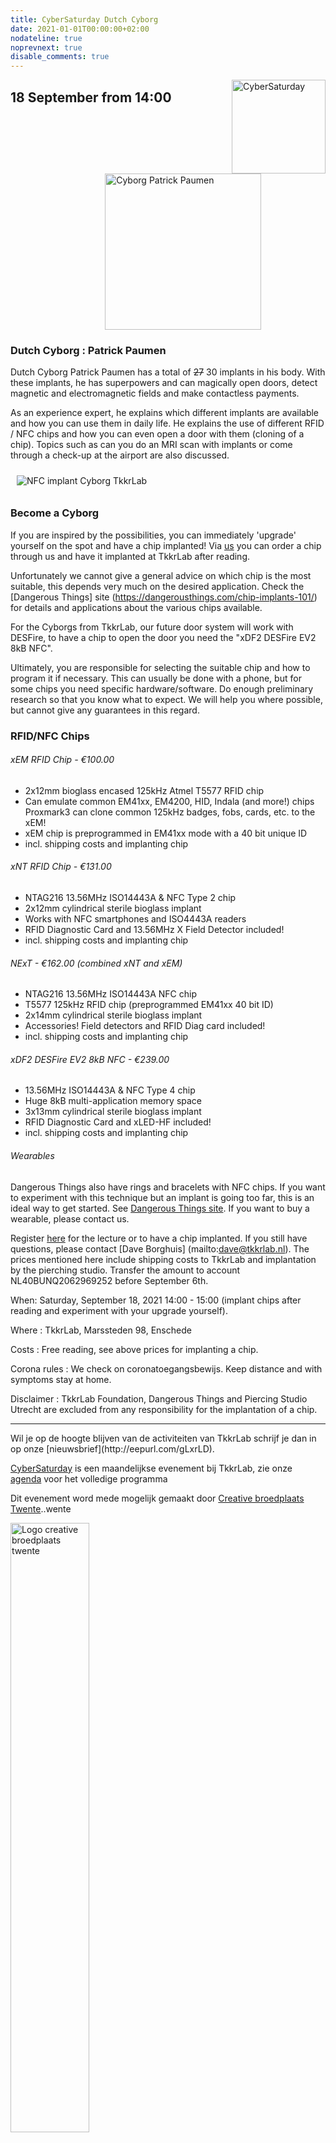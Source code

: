 ```yaml
---
title: CyberSaturday Dutch Cyborg
date: 2021-01-01T00:00:00+02:00
nodateline: true
noprevnext: true
disable_comments: true
---
```


<img alt="CyberSaturday" src="/images/cyber_saturday.png" width="150px" height="150px" style="float: right;">


## 18 September from 14:00  ##

<img alt="Cyborg Patrick Paumen" src="/cybersaturdays/patrick_paumen_cyborg.jpg" width="250px" style="margin: 0px 30%;">

### Dutch Cyborg : Patrick Paumen

Dutch Cyborg Patrick Paumen has a total of <strike>27</strike> 30 implants in his body. With these implants, he has superpowers and can magically open doors, detect magnetic and electromagnetic fields and make contactless payments.

As an experience expert, he explains which different implants are available and how you can use them in daily life. He explains the use of different RFID / NFC chips and how you can even open a door with them (cloning of a chip). Topics such as can you do an MRI scan with implants or come through a check-up at the airport are also discussed.

<img  alt="NFC implant Cyborg TkkrLab" src="/images/nfc-implant-cyborg.jpg" style="margin: 10px;">

### Become a Cyborg
If you are inspired by the possibilities, you can immediately 'upgrade' yourself on the spot and have a chip implanted! Via [us](https://tickets.tkkrlab.space/TkkrLab/cyborg21/) you can order a chip through us and have it implanted at TkkrLab after reading.

Unfortunately we cannot give a general advice on which chip is the most suitable, this depends very much on the desired application. Check the [Dangerous Things] site (https://dangerousthings.com/chip-implants-101/) for details and applications about the various chips available.

For the Cyborgs from TkkrLab, our future door system will work with DESFire, to have a chip to open the door you need the "xDF2 DESFire EV2 8kB NFC".

Ultimately, you are responsible for selecting the suitable chip and how to program it if necessary. This can usually be done with a phone, but for some chips you need specific hardware/software. Do enough preliminary research so that you know what to expect. We will help you where possible, but cannot give any guarantees in this regard.

### RFID/NFC Chips

###### xEM RFID Chip - €100.00
- 2x12mm bioglass encased 125kHz Atmel T5577 RFID chip
- Can emulate common EM41xx, EM4200, HID, Indala (and more!) chips
Proxmark3 can clone common 125kHz badges, fobs, cards, etc. to the xEM!
- xEM chip is preprogrammed in EM41xx mode with a 40 bit unique ID
- incl. shipping costs and implanting chip

###### xNT RFID Chip - €131.00
- NTAG216 13.56MHz ISO14443A & NFC Type 2 chip
- 2x12mm cylindrical sterile bioglass implant
- Works with NFC smartphones and ISO4443A readers
- RFID Diagnostic Card and 13.56MHz X Field Detector included!
- incl. shipping costs and implanting chip

###### NExT - €162.00 (combined xNT and xEM)
- NTAG216 13.56MHz ISO14443A NFC chip
- T5577 125kHz RFID chip (preprogrammed EM41xx 40 bit ID)
- 2x14mm cylindrical sterile bioglass implant
- Accessories! Field detectors and RFID Diag card included!
- incl. shipping costs and implanting chip


###### xDF2 DESFire EV2 8kB NFC - €239.00
- 13.56MHz ISO14443A & NFC Type 4 chip
- Huge 8kB multi-application memory space
- 3x13mm cylindrical sterile bioglass implant
- RFID Diagnostic Card and xLED-HF included!
- incl. shipping costs and implanting chip

###### Wearables
Dangerous Things also have rings and bracelets with NFC chips. If you want to experiment with this technique but an implant is going too far, this is an ideal way to get started. See [Dangerous Things site](https://dangerousthings.com/category/wearables/). If you want to buy a wearable, please contact us.

Register [here](https://tickets.tkkrlab.space/TkkrLab/cyborg21/) for the lecture or to have a chip implanted. If you still have questions, please contact [Dave Borghuis] (mailto:dave@tkkrlab.nl). The prices mentioned here include shipping costs to TkkrLab and implantation by the pierching studio. Transfer the amount to account NL40BUNQ2062969252 before September 6th.

When: Saturday, September 18, 2021 14:00 - 15:00 (implant chips after reading and experiment with your upgrade yourself).

Where : TkkrLab, Marssteden 98, Enschede

Costs : Free reading, see above prices for implanting a chip.

Corona rules : We check on coronatoegangsbewijs. Keep distance and with symptoms stay at home.

Disclaimer : TkkrLab Foundation, Dangerous Things and Piercing Studio Utrecht are excluded from any responsibility for the implantation of a chip.

<hr>
Wil je op de hoogte blijven van de activiteiten van TkkrLab schrijf je dan in op onze [nieuwsbrief](http://eepurl.com/gLxrLD).


[CyberSaturday](/cybersaturdays/cybersaturday/) is een maandelijkse evenement bij TkkrLab, zie onze [agenda](/agenda/) voor het volledige programma

Dit evenement word mede mogelijk gemaakt door [Creative broedplaats Twente](http://www.creatievebroedplaatsentwente.nl/)..wente

<img width=50% src="/images/Logo-Creatieve-Broedplaatsen-Twente.jpg"  alt="Logo creative broedplaats twente">